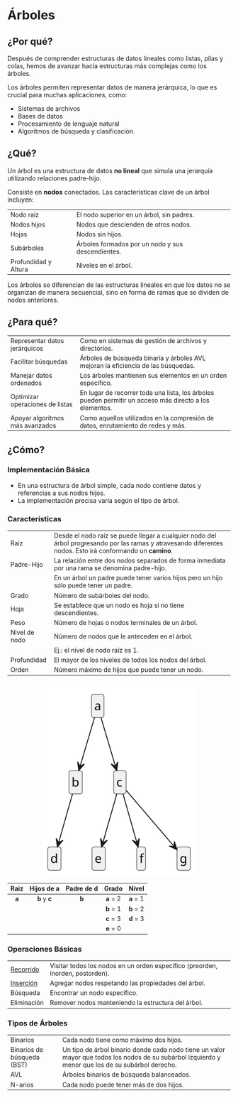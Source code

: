 # Árboles

## ¿Por qué?

Después de comprender estructuras de datos lineales como listas, pilas y colas, hemos de avanzar hacia estructuras más complejas como los árboles.

Los árboles permiten representar datos de manera jerárquica, lo que es crucial para muchas aplicaciones, como:

- Sistemas de archivos
- Bases de datos
- Procesamiento de lenguaje natural
- Algoritmos de búsqueda y clasificación.

## ¿Qué?

Un árbol es una estructura de datos **no lineal** que simula una jerarquía utilizando relaciones padre-hijo.

Consiste en **nodos** conectados. Las características clave de un árbol incluyen:

|||
|-|-|
Nodo raíz|El nodo superior en un árbol, sin padres.
Nodos hijos|Nodos que descienden de otros nodos.
Hojas|Nodos sin hijos.
Subárboles|Árboles formados por un nodo y sus descendientes.
Profundidad y Altura|Niveles en el árbol.

Los árboles se diferencian de las estructuras lineales en que los datos no se organizan de manera secuencial, sino en forma de ramas que se dividen de nodos anteriores.

## ¿Para qué?

|||
|-|-|
Representar datos jerárquicos|Como en sistemas de gestión de archivos y directorios.
Facilitar búsquedas|Árboles de búsqueda binaria y árboles AVL mejoran la eficiencia de las búsquedas.
Manejar datos ordenados|Los árboles mantienen sus elementos en un orden específico.
Optimizar operaciones de listas|En lugar de recorrer toda una lista, los árboles pueden permitir un acceso más directo a los elementos.
Apoyar algoritmos más avanzados|Como aquellos utilizados en la compresión de datos, enrutamiento de redes y más.

## ¿Cómo?

### Implementación Básica

- En una estructura de árbol simple, cada nodo contiene datos y referencias a sus nodos hijos.
- La implementación precisa varía según el tipo de árbol.

### Características

|||
|-|-|
Raíz|Desde el nodo raíz se puede llegar a cualquier nodo del árbol progresando por las ramas y atravesando diferentes nodos. Esto irá conformando un **camino**.
Padre-Hijo|La relación entre dos nodos separados de forma inmediata por una rama se denomina padre-hijo.
||En un árbol un padre puede tener varios hijos pero un hijo sólo puede tener un padre.
Grado|Número de subárboles del nodo.
Hoja|Se establece que un nodo es hoja si no tiene descendientes.
Peso|Número de hojas o nodos terminales de un árbol.
Nivel de nodo|Número de nodos que le anteceden en el árbol.
||Ej.: el nivel de nodo raíz es 1.
Profundidad|El mayor de los niveles de todos los nodos del árbol.
Orden|Número máximo de hijos que puede tener un nodo.


<div align=center>

||
|-|
![](/imagenes/modelosUML/arboles.svg)



Raiz|Hijos de **a**|Padre de d|Grado|Nivel
|:-:|:-:|:-:|:-:|:-:|
**a**|**b** y **c**|**b**|**a** = 2|**a** = 1
||||**b** = 1|**b** = 2
||||**c** = 3|**d** = 3
||||**e** = 0

</div>

### Operaciones Básicas

|||
|-|-|
[Recorrido](recorridos.md)|Visitar todos los nodos en un orden específico (preorden, inorden, postorden).
[Inserción](inserciones.md)|Agregar nodos respetando las propiedades del árbol.
Búsqueda|Encontrar un nodo específico.
Eliminación|Remover nodos manteniendo la estructura del árbol.

### Tipos de Árboles

|||
|-|-|
Binarios|Cada nodo tiene como máximo dos hijos.
Binarios de búsqueda (BST)|Un tipo de árbol binario donde cada nodo tiene un valor mayor que todos los nodos de su subárbol izquierdo y menor que los de su subárbol derecho.
AVL|Árboles binarios de búsqueda balanceados.
N-arios|Cada nodo puede tener más de dos hijos.

